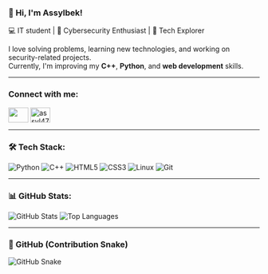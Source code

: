 ### 👋 Hi, I'm Assylbek!  
💻 IT student | 🔐 Cybersecurity Enthusiast | 🚀 Tech Explorer  

I love solving problems, learning new technologies, and working on security-related projects.  
Currently, I'm improving my **C++**, **Python**, and **web development** skills.  

---

<h3 align="left">Connect with me:</h3>
<p align="left">
<a href="https://instagram.com/uzakbaevv_asylbek" target="blank"><img align="center" src="https://raw.githubusercontent.com/rahuldkjain/github-profile-readme-generator/master/src/images/icons/Social/instagram.svg" alt="" height="30" width="40" /></a>
<a href="https://t.me/assyl47" target="blank"><img align="center" src="https://upload.wikimedia.org/wikipedia/commons/8/82/Telegram_logo.svg" alt="assyl47" height="30" width="40" /></a>

---

### 🛠️ Tech Stack:
![Python](https://img.shields.io/badge/Python-3776AB?style=for-the-badge&logo=python&logoColor=white)
![C++](https://img.shields.io/badge/C++-00599C?style=for-the-badge&logo=cplusplus&logoColor=white)
![HTML5](https://img.shields.io/badge/HTML5-E34F26?style=for-the-badge&logo=html5&logoColor=white)
![CSS3](https://img.shields.io/badge/CSS3-1572B6?style=for-the-badge&logo=css3&logoColor=white)
![Linux](https://img.shields.io/badge/Linux-FCC624?style=for-the-badge&logo=linux&logoColor=black)
![Git](https://img.shields.io/badge/Git-F05032?style=for-the-badge&logo=git&logoColor=white)

---

### 📊 GitHub Stats:
![GitHub Stats](https://github-readme-stats.vercel.app/api?username=Assylbek-Uzakbayev&show_icons=true&theme=radical)
![Top Languages](https://github-readme-stats.vercel.app/api/top-langs/?username=Assylbek-Uzakbayev&layout=compact&theme=radical)

---

### 🐍  GitHub (Contribution Snake)
![GitHub Snake](https://github.com/Assylbek-Uzakbayev/Assylbek-Uzakbayev/blob/output/snake.svg)

